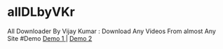 # allDLbyVKr
All Downloader By Vijay Kumar : Download Any Videos From almost Any Site
#Demo
<a href="http://get2mate.ml">Demo 1 </a> | 
<a href="https://downloadserverapi.herokuapp.com">Demo 2 </a>
